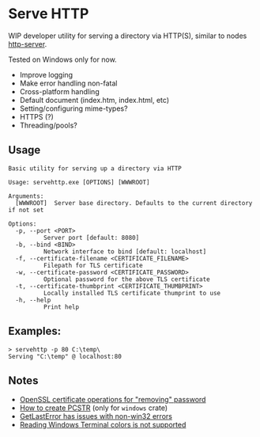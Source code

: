 # Serve HTTP

WIP developer utility for serving a directory via HTTP(S), similar to
nodes [http-server](https://www.npmjs.com/package/http-server).

Tested on Windows only for now.

- Improve logging
- Make error handling non-fatal
- Cross-platform handling
- Default document (index.htm, index.html, etc)
- Setting/configuring mime-types?
- HTTPS (?)
- Threading/pools?

## Usage

    Basic utility for serving up a directory via HTTP

    Usage: servehttp.exe [OPTIONS] [WWWROOT]

    Arguments:
      [WWWROOT]  Server base directory. Defaults to the current directory if not set

    Options:
      -p, --port <PORT>
              Server port [default: 8080]
      -b, --bind <BIND>
              Network interface to bind [default: localhost]
      -f, --certificate-filename <CERTIFICATE_FILENAME>
              Filepath for TLS certificate
      -w, --certificate-password <CERTIFICATE_PASSWORD>
              Optional password for the above TLS certificate
      -t, --certificate-thumbprint <CERTIFICATE_THUMBPRINT>
              Locally installed TLS certificate thumprint to use
      -h, --help
              Print help

## Examples:

	> servehttp -p 80 C:\temp\
	Serving "C:\temp" @ localhost:80

## Notes

- [OpenSSL certificate operations for "removing" password](https://serverfault.com/a/1106205/18877)
- [How to create PCSTR](https://github.com/microsoft/windows-rs/issues/2344) (only for `windows` crate)
- [GetLastError has issues with non-win32 errors](https://github.com/microsoft/windows-rs/issues/2639)
- [Reading Windows Terminal colors is not supported](https://github.com/microsoft/terminal/issues/3718)